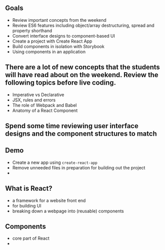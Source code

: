 ## Goals
* Review important concepts from the weekend
* Review ES6 features including object/array destructuring, spread and property shorthand
* Convert interface designs to component-based UI
* Create a project with Create React App
* Build components in isolation with Storybook
* Using components in an application

## There are a lot of new concepts that the students will have read about on the weekend. Review the following topics before live coding.

* Imperative vs Declarative
* JSX, rules and errors
* The role of Webpack and Babel
* Anatomy of a React Component

## Spend some time reviewing user interface designs and the component structures to match

## Demo
* Create a new app using `create-react-app`
* Remove unneeded files in preparation for building out the project
* 


## What is React?
- a framework for a website front end
- for building UI
- breaking down a webpage into (reusable) components

## Components
- core part of React
- 
